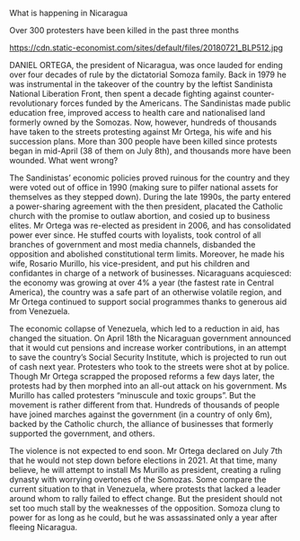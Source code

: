 What is happening in Nicaragua

Over 300 protesters have been killed in the past three months

https://cdn.static-economist.com/sites/default/files/20180721_BLP512.jpg

DANIEL ORTEGA, the president of Nicaragua, was once lauded for ending over four decades of rule by the dictatorial Somoza family. Back in 1979 he was instrumental in the takeover of the country by the leftist Sandinista National Liberation Front, then spent a decade fighting against counter-revolutionary forces funded by the Americans. The Sandinistas made public education free, improved access to health care and nationalised land formerly owned by the Somozas. Now, however, hundreds of thousands have taken to the streets protesting against Mr Ortega, his wife and his succession plans. More than 300 people have been killed since protests began in mid-April (38 of them on July 8th), and thousands more have been wounded. What went wrong? 

The Sandinistas’ economic policies proved ruinous for the country and they were voted out of office in 1990 (making sure to pilfer national assets for themselves as they stepped down). During the late 1990s, the party entered a power-sharing agreement with the then president, placated the Catholic church with the promise to outlaw abortion, and cosied up to business elites. Mr Ortega was re-elected as president in 2006, and has consolidated power ever since. He stuffed courts with loyalists, took control of all branches of government and most media channels, disbanded the opposition and abolished constitutional term limits. Moreover, he made his wife, Rosario Murillo, his vice-president, and put his children and confidantes in charge of a network of businesses. Nicaraguans acquiesced: the economy was growing at over 4% a year (the fastest rate in Central America), the country was a safe part of an otherwise volatile region, and Mr Ortega continued to support social programmes thanks to generous aid from Venezuela.

The economic collapse of Venezuela, which led to a reduction in aid, has changed the situation. On April 18th the Nicaraguan government announced that it would cut pensions and increase worker contributions, in an attempt to save the country’s Social Security Institute, which is projected to run out of cash next year. Protesters who took to the streets were shot at by police. Though Mr Ortega scrapped the proposed reforms a few days later, the protests had by then morphed into an all-out attack on his government. Ms Murillo has called protesters “minuscule and toxic groups”. But the movement is rather different from that. Hundreds of thousands of people have joined marches against the government (in a country of only 6m), backed by the Catholic church, the alliance of businesses that formerly supported the government, and others.

The violence is not expected to end soon. Mr Ortega declared on July 7th that he would not step down before elections in 2021. At that time, many believe, he will attempt to install Ms Murillo as president, creating a ruling dynasty with worrying overtones of the Somozas. Some compare the current situation to that in Venezuela, where protests that lacked a leader around whom to rally failed to effect change. But the president should not set too much stall by the weaknesses of the opposition. Somoza clung to power for as long as he could, but he was assassinated only a year after fleeing Nicaragua.